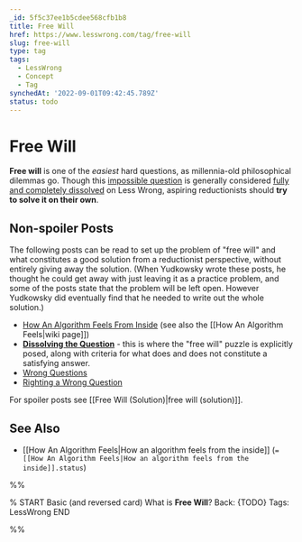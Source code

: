 ```yaml
---
_id: 5f5c37ee1b5cdee568cfb1b8
title: Free Will
href: https://www.lesswrong.com/tag/free-will
slug: free-will
type: tag
tags:
  - LessWrong
  - Concept
  - Tag
synchedAt: '2022-09-01T09:42:45.789Z'
status: todo
---
```


# Free Will

**Free will** is one of the *easiest* hard questions, as millennia-old philosophical dilemmas go. Though this [impossible question](http://lesswrong.com/lw/og/wrong_questions/) is generally considered [fully and completely dissolved](http://lesswrong.com/lw/of/dissolving_the_question/) on Less Wrong, aspiring reductionists should **try to solve it on their own**.

## Non-spoiler Posts

The following posts can be read to set up the problem of "free will" and what constitutes a good solution from a reductionist perspective, without entirely giving away the solution. (When Yudkowsky wrote these posts, he thought he could get away with just leaving it as a practice problem, and some of the posts state that the problem will be left open. However Yudkowsky did eventually find that he needed to write out the whole solution.)

- [How An Algorithm Feels From Inside](http://lesswrong.com/lw/no/how_an_algorithm_feels_from_inside/) (see also the [[How An Algorithm Feels|wiki page]])
- [**Dissolving the Question**](http://lesswrong.com/lw/of/dissolving_the_question/) \- this is where the "free will" puzzle is explicitly posed, along with criteria for what does and does not constitute a satisfying answer.
- [Wrong Questions](http://lesswrong.com/lw/og/wrong_questions/)
- [Righting a Wrong Question](http://lesswrong.com/lw/oh/righting_a_wrong_question/)

For spoiler posts see [[Free Will (Solution)|free will (solution)]].

## See Also

- [[How An Algorithm Feels|How an algorithm feels from the inside]] (`= [[How An Algorithm Feels|How an algorithm feels from the inside]].status`)


%%

% START
Basic (and reversed card)
What is **Free Will**?
Back: {TODO}
Tags: LessWrong
END

%%
	
